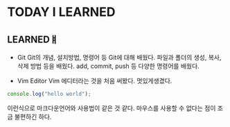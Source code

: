 # TODAY I LEARNED

## LEARNEDㅒ

- Git
  Git의 개념, 설치방법, 명령어 등 Git에 대해 배웠다.
  파일과 폴더의 생성, 복사, 삭제 방법 등을 배웠다.
  add, commit, push 등 다양한 명령어를 배웠다.

- Vim Editor
  Vim 에디터라는 것을 처음 써봤다.
  멋있게생겼다.

```javascript
console.log("hello world");
```

이런식으로 마크다운언어와 사용법이 같은 것 같다.
마우스를 사용할 수 없다는 점이 조금 불편하긴 하다.
